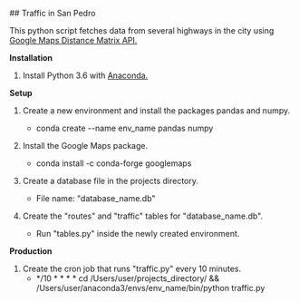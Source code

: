 ## Traffic in San Pedro

This python script fetches data from several highways in the city using [Google Maps Distance Matrix API.](https://developers.google.com/maps/documentation/distance-matrix/)

**Installation**

1. Install Python 3.6 with [Anaconda.](https://www.anaconda.com/download)

**Setup**

1. Create a new environment and install the packages pandas and numpy.
	- conda create --name env_name pandas numpy

2. Install the Google Maps package.
	- conda install -c conda-forge googlemaps

3. Create a database file in the projects directory.
	- File name: "database_name.db"

4. Create the "routes" and "traffic" tables for "database_name.db".
	- Run "tables.py" inside the newly created environment. 

**Production**

1. Create the cron job that runs "traffic.py" every 10 minutes.
	- */10 * * * * cd /Users/user/projects_directory/ && /Users/user/anaconda3/envs/env_name/bin/python traffic.py 
